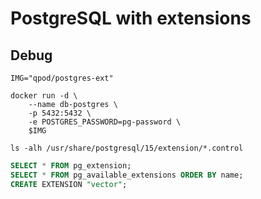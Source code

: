 # PostgreSQL with extensions

## Debug

```shell
IMG="qpod/postgres-ext"

docker run -d \
    --name db-postgres \
    -p 5432:5432 \
    -e POSTGRES_PASSWORD=pg-password \
    $IMG

ls -alh /usr/share/postgresql/15/extension/*.control
```

```sql
SELECT * FROM pg_extension;
SELECT * FROM pg_available_extensions ORDER BY name;
CREATE EXTENSION "vector";
```
